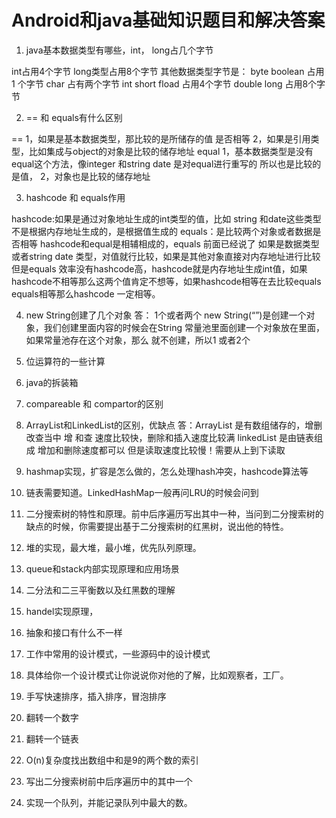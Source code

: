 # Android和java基础知识题目和解决答案

1.  java基本数据类型有哪些，int， long占几个字节

int占用4个字节 long类型占用8个字节 其他数据类型字节是：
 byte boolean 占用1 个字节
 char 占有两个字节
 int short fload 占用4个字节
 double long 占用8个字节
    
2.  == 和 equals有什么区别

   == 1，如果是基本数据类型，那比较的是所储存的值 是否相等
      2，如果是引用类型，比如集成与object的对象是比较的储存地址
  equal 1，基本数据类型是没有equal这个方法，像integer 和string date  是对equal进行重写的 所以也是比较的是值，
        2，对象也是比较的储存地址

    
3.  hashcode 和 equals作用

   hashcode:如果是通过对象地址生成的int类型的值，比如 string 和date这些类型不是根据内存地址生成的，是根据值生成的
   equals：是比较两个对象或者数据是否相等
   hashcode和equal是相辅相成的，equals 前面已经说了 如果是数据类型 或者string date 类型，对值就行比较，如果是其他对象直接对内存地址进行比较
   但是equals 效率没有hashcode高，hashcode就是内存地址生成int值，如果hashcode不相等那么这两个值肯定不想等，如果hashcode相等在去比较equals
   equals相等那么hashcode 一定相等。
    
4.  new String创建了几个对象
    答： 1个或者两个 new String(“”)是创建一个对象，我们创建里面内容的时候会在String 常量池里面创建一个对象放在里面，如果常量池存在这个对象，那么
    就不创建，所以1 或者2个
5.  位运算符的一些计算
    
6.  java的拆装箱
    
7.  compareable 和 compartor的区别
    
8.  ArrayList和LinkedList的区别，优缺点
    答：ArrayList 是有数组储存的，增删改查当中 增 和查 速度比较快，删除和插入速度比较满
    linkedList 是由链表组成 增加和删除速度都可以 但是读取速度比较慢！需要从上到下读取
    
9.  hashmap实现，扩容是怎么做的，怎么处理hash冲突，hashcode算法等
    
10.  链表需要知道。LinkedHashMap一般再问LRU的时候会问到
    
11.  二分搜索树的特性和原理。前中后序遍历写出其中一种，当问到二分搜索树的缺点的时候，你需要提出基于二分搜索树的红黑树，说出他的特性。
    
12.  堆的实现，最大堆，最小堆，优先队列原理。
    
13.  queue和stack内部实现原理和应用场景
    
14.  二分法和二三平衡数以及红黑数的理解
    
15.  handel实现原理，
    
16.  抽象和接口有什么不一样
    
17.  工作中常用的设计模式，一些源码中的设计模式
    
18.  具体给你一个设计模式让你说说你对他的了解，比如观察者，工厂。
    
19.  手写快速排序，插入排序，冒泡排序
    
20.  翻转一个数字
    
21.  翻转一个链表
    
22.  O(n)复杂度找出数组中和是9的两个数的索引
    
23.  写出二分搜索树前中后序遍历中的其中一个
    
24.  实现一个队列，并能记录队列中最大的数。

